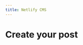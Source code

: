 ```yaml
---
title: Netlify CMS
---
```


<script src="https://unpkg.com/netlify-cms@^2.0.0/dist/netlify-cms.js"></script>
<h1> Create your post </h1>
